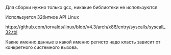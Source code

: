 Для сборки нужно только gcc, никакие библиотеки не используются.

Используется 32битное API Linux

https://github.com/torvalds/linux/blob/v4.3/arch/x86/entry/syscalls/syscall_32.tbl

Какие именно данные в какой именно регистр надо класть зависит от конкретного системного вызова.

